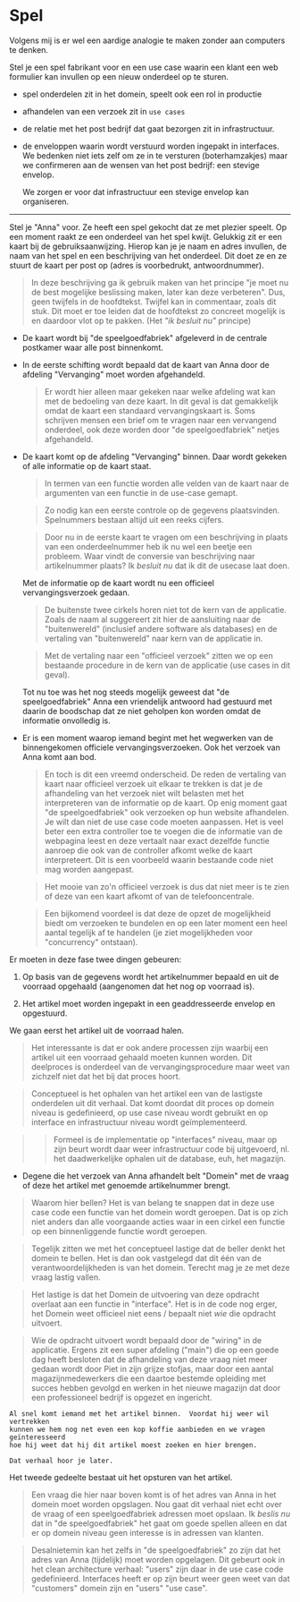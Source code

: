 # Spel

Volgens mij is er wel een aardige analogie te maken zonder aan computers
te denken.

Stel je een spel fabrikant voor en een use case waarin een klant een web
formulier kan invullen op een nieuw onderdeel op te sturen.

-   spel onderdelen zit in het domein, speelt ook een rol in productie

-   afhandelen van een verzoek zit in `use cases`

-   de relatie met het post bedrijf dat gaat bezorgen zit in
    infrastructuur.

-   de enveloppen waarin wordt verstuurd worden ingepakt in interfaces.
    We bedenken niet iets zelf om ze in te versturen (boterhamzakjes)
    maar we confirmeren aan de wensen van het post bedrijf: een stevige
    envelop.

    We zorgen er voor dat infrastructuur een stevige envelop kan
    organiseren.

* * * * *

Stel je "Anna" voor. Ze heeft een spel gekocht dat ze met plezier
speelt. Op een moment raakt ze een onderdeel van het spel kwijt.
Gelukkig zit er een kaart bij de gebruiksaanwijzing. Hierop kan je je
naam en adres invullen, de naam van het spel en een beschrijving van het
onderdeel. Dit doet ze en ze stuurt de kaart per post op (adres is
voorbedrukt, antwoordnummer).

> In deze beschrijving ga ik gebruik maken van het principe "je moet nu
> de best mogelijke beslissing maken, later kan deze verbeteren". Dus,
> geen twijfels in de hoofdtekst. Twijfel kan in commentaar, zoals dit
> stuk. Dit moet er toe leiden dat de hoofdtekst zo concreet mogelijk is
> en daardoor vlot op te pakken. (Het *"ik besluit nu"* principe)

-   De kaart wordt bij "de speelgoedfabriek" afgeleverd in de centrale
    postkamer waar alle post binnenkomt.

-   In de eerste schifting wordt bepaald dat de kaart van Anna door de
    afdeling "Vervanging" moet worden afgehandeld.

    > Er wordt hier alleen maar gekeken naar welke afdeling wat kan met
    > de bedoeling van deze kaart. In dit geval is dat gemakkelijk omdat
    > de kaart een standaard vervangingskaart is. Soms schrijven mensen
    > een brief om te vragen naar een vervangend onderdeel, ook deze
    > worden door "de speelgoedfabriek" netjes afgehandeld.

-   De kaart komt op de afdeling "Vervanging" binnen. Daar wordt gekeken
    of alle informatie op de kaart staat.

    > In termen van een functie worden alle velden van de kaart naar de
    > argumenten van een functie in de use-case gemapt.

    > Zo nodig kan een eerste controle op de gegevens plaatsvinden.
    > Spelnummers bestaan altijd uit een reeks cijfers.

    > Door nu in de eerste kaart te vragen om een beschrijving in plaats
    > van een onderdeelnummer heb ik nu wel een beetje een probleem.
    > Waar vindt de conversie van beschrijving naar artikelnummer
    > plaats? Ik *besluit nu* dat ik dit de usecase laat doen.

    Met de informatie op de kaart wordt nu een officieel
    vervangingsverzoek gedaan.

    > De buitenste twee cirkels horen niet tot de kern van de
    > applicatie. Zoals de naam al suggereert zit hier de aansluiting
    > naar de "buitenwereld" (inclusief andere software als databases)
    > en de vertaling van "buitenwereld" naar kern van de applicatie in.

    > Met de vertaling naar een "officieel verzoek" zitten we op een
    > bestaande procedure in de kern van de applicatie (use cases in dit
    > geval).

    Tot nu toe was het nog steeds mogelijk geweest dat "de
    speelgoedfabriek" Anna een vriendelijk antwoord had gestuurd met
    daarin de boodschap dat ze niet geholpen kon worden omdat de
    informatie onvolledig is.

-   Er is een moment waarop iemand begint met het wegwerken van de
    binnengekomen officiele vervangingsverzoeken. Ook het verzoek van
    Anna komt aan bod.

    > En toch is dit een vreemd onderscheid. De reden de vertaling van
    > kaart naar officieel verzoek uit elkaar te trekken is dat je de
    > afhandeling van het verzoek niet wilt belasten met het
    > interpreteren van de informatie op de kaart. Op enig moment gaat
    > "de speelgoedfabriek" ook verzoeken op hun website afhandelen. Je
    > wilt dan niet de use case code moeten aanpassen. Het is veel beter
    > een extra controller toe te voegen die de informatie van de
    > webpagina leest en deze vertaalt naar exact dezelfde functie
    > aanroep die ook van de controller afkomt welke de kaart
    > interpreteert. Dit is een voorbeeld waarin bestaande code niet mag
    > worden aangepast.

    > Het mooie van zo'n officieel verzoek is dus dat niet meer is te
    > zien of deze van een kaart afkomt of van de telefooncentrale.

    > Een bijkomend voordeel is dat deze de opzet de mogelijkheid biedt
    > om verzoeken te bundelen en op een later moment een heel aantal
    > tegelijk af te handelen (je ziet mogelijkheden voor "concurrency"
    > ontstaan).

Er moeten in deze fase twee dingen gebeuren:

1.  Op basis van de gegevens wordt het artikelnummer bepaald en uit de
    voorraad opgehaald (aangenomen dat het nog op voorraad is).

2.  Het artikel moet worden ingepakt in een geaddresseerde envelop en
    opgestuurd.

We gaan eerst het artikel uit de voorraad halen.

> Het interessante is dat er ook andere processen zijn waarbij een
> artikel uit een voorraad gehaald moeten kunnen worden. Dit deelproces
> is onderdeel van de vervangingsprocedure maar weet van zichzelf niet
> dat het bij dat proces hoort.

> Conceptueel is het ophalen van het artikel een van de lastigste
> onderdelen uit dit verhaal. Dat komt doordat dit proces op domein
> niveau is gedefinieerd, op use case niveau wordt gebruikt en op
> interface en infrastructuur niveau wordt geïmplementeerd.

> > Formeel is de implementatie op "interfaces" niveau, maar op zijn
> > beurt wordt daar weer infrastructuur code bij uitgevoerd, nl. het
> > daadwerkelijke ophalen uit de database, euh, het magazijn.

-   Degene die het verzoek van Anna afhandelt belt "Domein" met de vraag
    of deze het artikel met genoemde artikelnummer brengt.

> Waarom hier bellen? Het is van belang te snappen dat in deze use case
> code een functie van het domein wordt geroepen. Dat is op zich niet
> anders dan alle voorgaande acties waar in een cirkel een functie op
> een binnenliggende functie wordt geroepen.

> Tegelijk zitten we met het conceptueel lastige dat de beller denkt het
> domein te bellen. Het is dan ook vastgelegd dat dit één van de
> verantwoordelijkheden is van het domein. Terecht mag je ze met deze
> vraag lastig vallen.

> Het lastige is dat het Domein de uitvoering van deze opdracht overlaat
> aan een functie in "interface". Het is in de code nog erger, het
> Domein weet officieel niet eens / bepaalt niet *wie* die opdracht
> uitvoert.

> Wie de opdracht uitvoert wordt bepaald door de "wiring" in de
> applicatie. Ergens zit een super afdeling ("main") die op een goede
> dag heeft besloten dat de afhandeling van deze vraag niet meer gedaan
> wordt door Piet in zijn grijze stofjas, maar door een aantal
> magazijnmedewerkers die een daartoe bestemde opleiding met succes
> hebben gevolgd en werken in het nieuwe magazijn dat door een
> professioneel bedrijf is opgezet en ingericht.

    Al snel komt iemand met het artikel binnen.  Voordat hij weer wil vertrekken
    kunnen we hem nog net even een kop koffie aanbieden en we vragen geïnteresseerd
    hoe hij weet dat hij dit artikel moest zoeken en hier brengen.

    Dat verhaal hoor je later.

Het tweede gedeelte bestaat uit het opsturen van het artikel.

> Een vraag die hier naar boven komt is of het adres van Anna in het
> domein moet worden opgslagen. Nou gaat dit verhaal niet echt over de
> vraag of een speelgoedfabriek adressen moet opslaan. Ik *beslis nu*
> dat in "de speelgoedfabriek" het gaat om goede spellen alleen en dat
> er op domein niveau geen interesse is in adressen van klanten.

> Desalnietemin kan het zelfs in "de speelgoedfabriek" zo zijn dat het
> adres van Anna (tijdelijk) moet worden opgelagen. Dit gebeurt ook in
> het clean architecture verhaal: "users" zijn daar in de use case code
> gedefinieerd. Interfaces heeft er op zijn beurt weer geen weet van dat
> "customers" domein zijn en "users" "use case".
